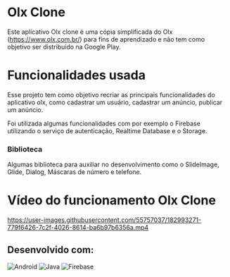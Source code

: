 # Olx Clone

Este aplicativo Olx clone é uma cópia simplificada do Olx (https://www.olx.com.br/) para fins de aprendizado e não tem como objetivo ser distribuído na Google Play.

# Funcionalidades usada

Esse projeto tem como objetivo recriar as principais funcionalidades do aplicativo olx, 
como cadastrar um usuário, cadastrar um anúncio, publicar um anúncio.

Foi utilizada algumas funcionalidades com por exemplo o Firebase utilizando o serviço de autenticação, Realtime Database e o Storage.

### Biblioteca
Algumas biblioteca para auxiliar no desenvolvimento como o SlideImage, Glide, Dialog, Máscaras de número e telefone.

# Vídeo do funcionamento Olx Clone

https://user-images.githubusercontent.com/55757037/182993271-779f6426-7c2f-4026-8614-ba6b97b6356a.mp4

## Desenvolvido com:

![Android](https://img.shields.io/badge/Android-3DDC84?style=for-the-badge&logo=android&logoColor=white)
![Java](https://img.shields.io/badge/Java-ED8B00?style=for-the-badge&logo=java&logoColor=white)
![Firebase](https://img.shields.io/badge/Firebase-039BE5?style=for-the-badge&logo=Firebase&logoColor=white)
